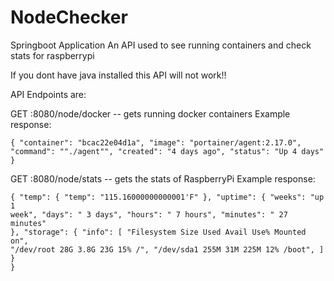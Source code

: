 # NodeChecker
Springboot Application
An API used to see running containers and check stats for raspberrypi

If you dont have java installed this API will not work!!

API Endpoints are:

GET <IP>:8080/node/docker -- gets running docker containers
Example response: 
<code>  
  {
        "container": "bcac22e04d1a",
        "image": "portainer/agent:2.17.0",
        "command": "\"./agent\"",
        "created": "4 days ago",
        "status": "Up 4 days"
    }
 </code> 



GET <IP>:8080/node/stats  -- gets the stats of RaspberryPi
Example response:
<code>  
  {
    "temp": {
        "temp": "115.16000000000001'F"
    },
    "uptime": {
        "weeks": "up 1 week",
        "days": " 3 days",
        "hours": " 7 hours",
        "minutes": " 27 minutes"
    },
    "storage": {
        "info": [
            "Filesystem                    Size  Used Avail Use% Mounted on",
            "/dev/root                      28G  3.8G   23G  15% /",
            "/dev/sda1                     255M   31M  225M  12% /boot",
        ]
    }
}
</code>
